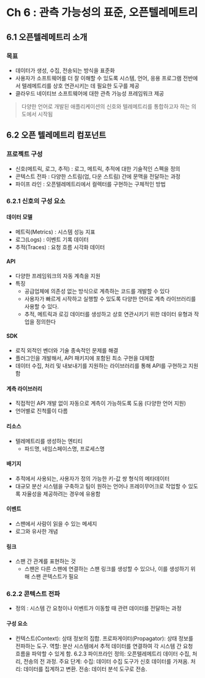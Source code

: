 # Ch 6 : 관측 가능성의 표준, 오픈텔레메트리


## 6.1 오픈텔레메트리 소개

### 목표
- 데이터가 생성, 수집, 전송되는 방식을 표준화
- 사용자가 소프트웨어를 더 잘 이해할 수 있도록 시스템, 언어, 응용 프로그램 전반에서 텔레메트리를 상호 연관시키는 데 필요한 도구를 제공
- 클라우드 네이티브 소프트웨어에 대한 관측 가능성 프레임워크 제공

> 다양한 언어로 개발된 애플리케이션의 신호와 텔레메트리를 통합하고자 하는 의도에서 시작됨

## 6.2 오픈 텔레메트리 컴포넌트

### 프로젝트 구성
- 신호(메트릭, 로그, 추적) : 로그, 메트릭, 추적에 대한 기술적인 스펙을 정의
- 콘텍스트 전파 : 다양한 스트림(업, 다운 스트림) 간에 문맥을 전달하는 과정
- 파이프 라인 : 오픈텔레메트리에서 컬렉터를 구현하는 구체적인 방법

### 6.2.1 신호의 구성 요소

#### 데이터 모델
- 메트릭(Metrics) : 시스템 성능 지표
- 로그(Logs) : 이벤트 기록 데이터
- 추적(Traces) : 요청 흐름 시각화 데이터

#### API
- 다양한 프레임워크의 자동 계측을 지원
- 특징
  - 공급업체에 의존성 없는 방식으로 계측하는 코드를 개발할 수 있다
  - 사용자가 빠르게 시작하고 실행할 수 있도록 다양한 언어로 계측 라이브러리를 사용할 수 있다.
  - 추적, 메트릭과 로깅 데이터를 생성하고 상호 연관시키기 위한 데이터 유형과 작업을 정의한다

#### SDK
- 로직 외적인 벤더와 기술 종속적인 문제를 해결
- 플러그인을 개발해서, API 패키지에 포함된 최소 구현을 대체함
- 데이터 수집, 처리 및 내보내기를 지원하는 라이브러리를 통해 API를 구현하고 지원함

#### 계측 라이브러리
- 직접적인 API 개발 없이 자동으로 계측이 가능하도록 도움 (다양한 언어 지원)
- 언어별로 진척률이 다름

#### 리소스
- 텔레메트리를 생성하는 엔티티
  - 파드명, 네임스페이스명, 프로세스명

#### 배기지
- 추적에서 사용되는, 사용자가 정의 가능한 키-값 쌍 형식의 메타데이터
- 대규모 분산 시스템을 구축하고 팀이 원하는 언어나 프레이무어크로 작업할 수 있도록 자율성을 제공하려는 경우에 유용함

#### 이벤트
- 스팬에서 사람이 읽을 수 있는 메세지
- 로그와 유사한 개념

#### 링크
- 스팬 간 관계를 표현하는 것
  - 스팬은 다른 스팬에 연결하는 스팬 링크를 생성할 수 있으나, 이를 생성하기 위해 스팬 콘텍스트가 필요

### 6.2.2 콘텍스트 전파
- 정의 : 시스템 간 요청이나 이벤트가 이동할 때 관련 데이터를 전달하는 과정

#### 구성 요소
- 컨텍스트(Context): 상태 정보의 집합.
프로파게이터(Propagator): 상태 정보를 전파하는 도구.
역할: 분산 시스템에서 추적 데이터를 연결하여 각 시스템 간 요청 흐름을 파악할 수 있게 함.
6.2.3 파이프라인
정의: 오픈텔레메트리 데이터 수집, 처리, 전송의 전 과정.
주요 단계:
수집: 데이터 수집 도구가 신호 데이터를 가져옴.
처리: 데이터를 집계하고 변환.
전송: 데이터 분석 도구로 전송.
